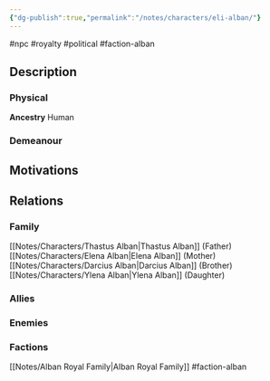 ```yaml
---
{"dg-publish":true,"permalink":"/notes/characters/eli-alban/"}
---
```


#npc #royalty #political #faction-alban 
## Description
### Physical
**Ancestry** Human


### Demeanour


## Motivations


## Relations
### Family
[[Notes/Characters/Thastus Alban\|Thastus Alban]] (Father)
[[Notes/Characters/Elena Alban\|Elena Alban]] (Mother)
[[Notes/Characters/Darcius Alban\|Darcius Alban]] (Brother)
[[Notes/Characters/Ylena Alban\|Ylena Alban]] (Daughter)
### Allies
### Enemies
### Factions
[[Notes/Alban Royal Family\|Alban Royal Family]] #faction-alban 

 
